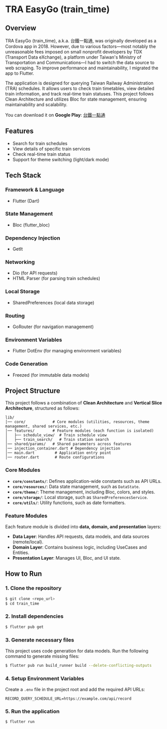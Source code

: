 # TRA EasyGo (train_time)

## Overview

TRA EasyGo (train_time), a.k.a. 台鐵一點通, was originally developed as a Cordova app in 2018. However, due to various factors—most notably the unreasonable fees imposed on small nonprofit developers by TDX (Transport Data eXchange), a platform under Taiwan's Ministry of Transportation and Communications—I had to switch the data source to web scraping. To improve performance and maintainability, I migrated the app to Flutter.

The application is designed for querying Taiwan Railway Administration (TRA) schedules. It allows users to check train timetables, view detailed train information, and track real-time train statuses. This project follows Clean Architecture and utilizes Bloc for state management, ensuring maintainability and scalability.

You can download it on **Google Play**: [台鐵一點通](https://play.google.com/store/apps/details?id=com.train_time)


## Features

- Search for train schedules
- View details of specific train services
- Check real-time train status
- Support for theme switching (light/dark mode)

## Tech Stack

### **Framework & Language**

- Flutter (Dart)

### **State Management**

- Bloc (flutter\_bloc)

### **Dependency Injection**

- GetIt

### **Networking**

- Dio (for API requests)
- HTML Parser (for parsing train schedules)

### **Local Storage**

- SharedPreferences (local data storage)

### **Routing**

- GoRouter (for navigation management)

### **Environment Variables**

- Flutter DotEnv (for managing environment variables)

### **Code Generation**

- Freezed (for immutable data models)

## Project Structure

This project follows a combination of **Clean Architecture** and **Vertical Slice Architecture**, structured as follows:

```
lib/
│── core/            # Core modules (utilities, resources, theme management, shared services, etc.)
│── features/        # Feature modules (each function is isolated)
│   ├── schedule_view/  # Train schedule view
│   ├── train_search/   # Train station search
│── shared/params/   # Shared parameters across features
│── injection_container.dart # Dependency injection
│── main.dart         # Application entry point
│── router.dart       # Route configurations
```

### **Core Modules**

- **`core/constants/`**: Defines application-wide constants such as API URLs.
- **`core/resources/`**: Data state management, such as `DataState`.
- **`core/theme/`**: Theme management, including Bloc, colors, and styles.
- **`core/storage/`**: Local storage, such as `SharedPreferencesService`.
- **`core/utils/`**: Utility functions, such as date formatters.

### **Feature Modules**

Each feature module is divided into **data, domain, and presentation** layers:

- **Data Layer**: Handles API requests, data models, and data sources (remote/local).
- **Domain Layer**: Contains business logic, including UseCases and Entities.
- **Presentation Layer**: Manages UI, Bloc, and UI state.

## How to Run

### **1. Clone the repository**

```sh
$ git clone <repo_url>
$ cd train_time
```

### **2. Install dependencies**

```sh
$ flutter pub get
```

### **3. Generate necessary files**

This project uses code generation for data models. Run the following command to generate missing files:

```sh
$ flutter pub run build_runner build --delete-conflicting-outputs
```

### **4. Setup Environment Variables**

Create a `.env` file in the project root and add the required API URLs:

```env
RECORD_QUERY_SCHEDULE_URL=https://example.com/api/record
```

### **5. Run the application**

```sh
$ flutter run
```